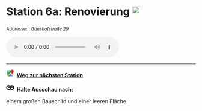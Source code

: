 # Station 6a: Renovierung  <a href="https://www.google.com/maps/dir/?api=1&travelmode=walking&destination=13.0206572,47.8009885"><img src="site:assets/google-maps.svg" width="24" height="24"></a>

<small>Addresse:<em style="margin-left: 10px">Ganshofstraße 29</em></small>





<audio controls>
    <source src="https://github.com/kipppunkte/kipppunkte/raw/gh-pages/assets/6a_Renovierung.mp3" type="audio/mpeg">
    Your browser does not support the audio tag.
</audio>





____

<a href="https://www.google.com/maps/dir/?api=1&travelmode=walking&destination=13.0204042,47.8009308"><img src="https://github.com/kipppunkte/kipppunkte/raw/gh-pages/assets/google-maps.svg" style="height: 1.5em;margin-right: 0.5em"></a>**[Weg zur nächsten Station](next_url)**



<img src="https://github.com/kipppunkte/kipppunkte/raw/gh-pages/assets/eyes.svg" style="height: 1.5em;background: white;margin-right: 0.5em">**Halte Ausschau nach:**

einem großen Bauschild und einer leeren Fläche.